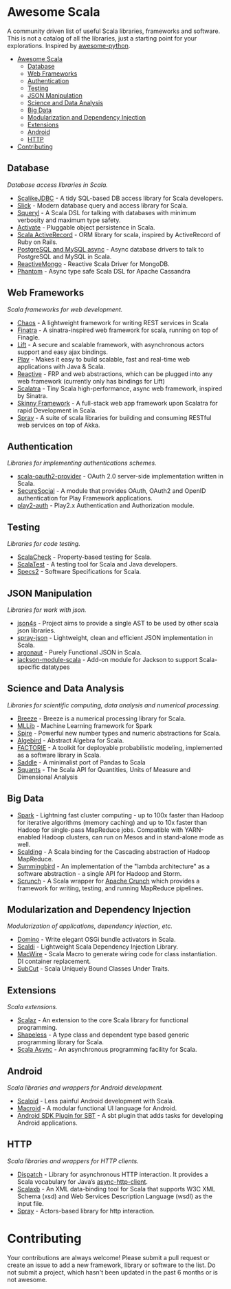 Awesome Scala
=============

A community driven list of useful Scala libraries, frameworks and software. This is not a catalog of all the libraries, just a starting point for your explorations. Inspired by [awesome-python](https://github.com/vinta/awesome-python).

- [Awesome Scala](#awesome-scala)
    - [Database](#database)
    - [Web Frameworks](#web-frameworks)
    - [Authentication](#authentication)
    - [Testing](#testing)
    - [JSON Manipulation](#json-manipulation)
    - [Science and Data Analysis](#science-and-data-analysis)
    - [Big Data](#big-data)
    - [Modularization and Dependency Injection](#modularization-and-dependency-injection)
    - [Extensions](#extensions)
    - [Android](#android)
    - [HTTP](#http)
- [Contributing](#contributing)

## Database

*Database access libraries in Scala.*

* [ScalikeJDBC](https://github.com/scalikejdbc/scalikejdbc) - A tidy SQL-based DB access library for Scala developers.
* [Slick](https://github.com/slick/slick) - Modern database query and access library for Scala.
* [Squeryl](https://github.com/squeryl/squeryl) - A Scala DSL for talking with databases with minimum verbosity and maximum type safety.
* [Activate](https://github.com/fwbrasil/activate) - Pluggable object persistence in Scala.
* [Scala ActiveRecord](https://github.com/aselab/scala-activerecord) - ORM library for scala, inspired by ActiveRecord of Ruby on Rails.
* [PostgreSQL and MySQL async](https://github.com/mauricio/postgresql-async) - Async database drivers to talk to PostgreSQL and MySQL in Scala.
* [ReactiveMongo](https://github.com/ReactiveMongo/ReactiveMongo) - Reactive Scala Driver for MongoDB.
* [Phantom](https://github.com/websudosuk/phantom) - Async type safe Scala DSL for Apache Cassandra

## Web Frameworks

*Scala frameworks for web development.*

* [Chaos](https://github.com/mesosphere/chaos) - A lightweight framework for writing REST services in Scala
* [Finatra](https://github.com/twitter/finatra) - A sinatra-inspired web framework for scala, running on top of Finagle.
* [Lift](http://liftweb.net/) - A secure and scalable framework, with asynchronous actors support and easy ajax bindings.
* [Play](https://github.com/playframework/playframework) - Makes it easy to build scalable, fast and real-time web applications with Java & Scala.
* [Reactive](https://github.com/nafg/reactive) - FRP and web abstractions, which can be plugged into any web framework (currently only has bindings for Lift)
* [Scalatra](https://github.com/scalatra/scalatra) - Tiny Scala high-performance, async web framework, inspired by Sinatra.
* [Skinny Framework](https://github.com/skinny-framework/skinny-framework) - A full-stack web app framework upon Scalatra for rapid Development in Scala.
* [Spray](https://github.com/spray/spray) - A suite of scala libraries for building and consuming RESTful web services on top of Akka.

## Authentication

*Libraries for implementing authentications schemes.*

* [scala-oauth2-provider](https://github.com/nulab/scala-oauth2-provider) - OAuth 2.0 server-side implementation written in Scala.
* [SecureSocial](https://github.com/jaliss/securesocial) - A module that provides OAuth, OAuth2 and OpenID authentication for Play Framework applications.
* [play2-auth](https://github.com/t2v/play2-auth) - Play2.x Authentication and Authorization module.

## Testing

*Libraries for code testing.*

* [ScalaCheck](https://github.com/rickynils/scalacheck) - Property-based testing for Scala.
* [ScalaTest](https://github.com/scalatest/scalatest) - A testing tool for Scala and Java developers.
* [Specs2](https://github.com/etorreborre/specs2) - Software Specifications for Scala.

## JSON Manipulation

*Libraries for work with json.*

* [json4s](https://github.com/json4s/json4s) - Project aims to provide a single AST to be used by other scala json libraries.
* [spray-json](https://github.com/spray/spray-json) -  Lightweight, clean and efficient JSON implementation in Scala.
* [argonaut](http://argonaut.io/) - Purely Functional JSON in Scala.
* [jackson-module-scala](https://github.com/FasterXML/jackson-module-scala) - Add-on module for Jackson to support Scala-specific datatypes

## Science and Data Analysis

*Libraries for scientific computing, data analysis and numerical processing.*

* [Breeze](https://github.com/scalanlp/breeze) - Breeze is a numerical processing library for Scala.
* [MLLib](https://spark.apache.org/mllib/) - Machine Learning framework for Spark
* [Spire](https://github.com/non/spire) - Powerful new number types and numeric abstractions for Scala.
* [Algebird](https://github.com/twitter/algebird) - Abstract Algebra for Scala.
* [FACTORIE](https://github.com/factorie/factorie) - A toolkit for deployable probabilistic modeling, implemented as a software library in Scala.
* [Saddle](https://github.com/saddle/saddle) - A minimalist port of Pandas to Scala
* [Squants](https://github.com/garyKeorkunian/squants) - The Scala API for Quantities, Units of Measure and Dimensional Analysis

## Big Data
* [Spark](http://spark.apache.org/) - Lightning fast cluster computing - up to 100x faster than Hadoop for iterative algorithms (memory caching) and up to 10x faster than Hadoop for single-pass MapReduce jobs. Compatible with YARN-enabled Hadoop clusters, can run on Mesos and in stand-alone mode as well.
* [Scalding](https://github.com/twitter/scalding) - A Scala binding for the Cascading abstraction of Hadoop MapReduce.
* [Summingbird](https://github.com/twitter/summingbird) - An implementation of the "lambda architecture" as a software abstraction - a single API for Hadoop and Storm.
* [Scrunch](http://crunch.apache.org/scrunch.html) - A Scala wrapper for [Apache Crunch](http://crunch.apache.org/index.html) which provides a framework for writing, testing, and running MapReduce pipelines.

## Modularization and Dependency Injection

*Modularization of applications, dependency injection, etc.*

* [Domino](https://github.com/helgoboss/domino) - Write elegant OSGi bundle activators in Scala.
* [Scaldi](https://github.com/scaldi/scaldi) - Lightweight Scala Dependency Injection Library.
* [MacWire](https://github.com/adamw/macwire) - Scala Macro to generate wiring code for class instantiation. DI container replacement.
* [SubCut](https://github.com/dickwall/subcut) - Scala Uniquely Bound Classes Under Traits.

## Extensions

*Scala extensions.*

* [Scalaz](https://github.com/scalaz/scalaz) - An extension to the core Scala library for functional programming.
* [Shapeless](https://github.com/milessabin/shapeless) - A type class and dependent type based generic programming library for Scala.
* [Scala Async](https://github.com/scala/async) - An asynchronous programming facility for Scala.

## Android

*Scala libraries and wrappers for Android development.*

* [Scaloid](https://github.com/pocorall/scaloid) - Less painful Android development with Scala.
* [Macroid](https://github.com/macroid/macroid) - A modular functional UI language for Android.
* [Android SDK Plugin for SBT](https://github.com/pfn/android-sdk-plugin) - A sbt plugin that adds tasks for developing Android applications.

## HTTP

*Scala libraries and wrappers for HTTP clients.*

* [Dispatch](https://github.com/dispatch/reboot) - Library for asynchronous HTTP interaction. It provides a Scala vocabulary for Java’s [async-http-client](https://github.com/AsyncHttpClient/async-http-client).
* [Scalaxb](https://github.com/eed3si9n/scalaxb) - An XML data-binding tool for Scala that supports W3C XML Schema (xsd) and Web Services Description Language (wsdl) as the input file.
* [Spray](http://spray.io/) - Actors-based library for http interaction.


# Contributing

Your contributions are always welcome! Please submit a pull request or create an issue to add a new framework, library or software to the list. Do not submit a project, which hasn't been updated in the past 6 months or is not awesome.
